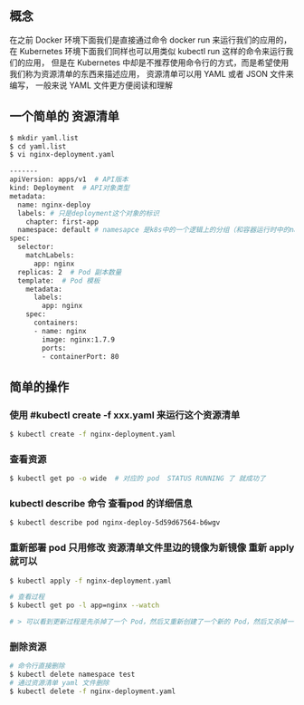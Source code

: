 ## 概念
在之前 Docker 环境下面我们是直接通过命令 docker run 来运行我们的应用的，
在 Kubernetes 环境下面我们同样也可以用类似 kubectl run 这样的命令来运行我们的应用，
但是在 Kubernetes 中却是不推荐使用命令行的方式，而是希望使用我们称为资源清单的东西来描述应用，
资源清单可以用 YAML 或者 JSON 文件来编写，
一般来说 YAML 文件更方便阅读和理解

## 一个简单的 资源清单
```sh
$ mkdir yaml.list
$ cd yaml.list
$ vi nginx-deployment.yaml

-------
apiVersion: apps/v1  # API版本
kind: Deployment  # API对象类型
metadata:
  name: nginx-deploy
  labels: # 只是deployment这个对象的标识
    chapter: first-app
  namespace: default # namesapce 是k8s中的一个逻辑上的分组（和容器运行时中的namespace没有任何关系，只是都叫namespace）
spec:
  selector:
    matchLabels:
      app: nginx
  replicas: 2  # Pod 副本数量
  template:  # Pod 模板
    metadata:
      labels:
        app: nginx
    spec:
      containers:
      - name: nginx
        image: nginx:1.7.9
        ports:
        - containerPort: 80
```
## 简单的操作

### 使用 #kubectl create -f xxx.yaml 来运行这个资源清单  
```sh
$ kubectl create -f nginx-deployment.yaml
```
### 查看资源
```sh
$ kubectl get po -o wide  # 对应的 pod  STATUS RUNNING 了 就成功了  
```
### kubectl describe 命令 查看pod 的详细信息
```sh
$ kubectl describe pod nginx-deploy-5d59d67564-b6wgv
```

### 重新部署 pod  只用修改 资源清单文件里边的镜像为新镜像 重新 apply 就可以

```sh
$ kubectl apply -f nginx-deployment.yaml

# 查看过程
$ kubectl get po -l app=nginx --watch

# > 可以看到更新过程是先杀掉了一个 Pod，然后又重新创建了一个新的 Pod，然后又杀掉一个旧的 Pod，再创建一个新的 Pod，这样交替替换的，最后剩下两个新的 Pod，这就是我们所说的滚动更新，滚动更新对于我们的应用持续提供服务是非常重要的手段，在日常工作中更新应用肯定会采用这种方式。
```
### 删除资源
```sh
# 命令行直接删除
$ kubectl delete namespace test
# 通过资源清单 yaml 文件删除
$ kubectl delete -f nginx-deployment.yaml
```

